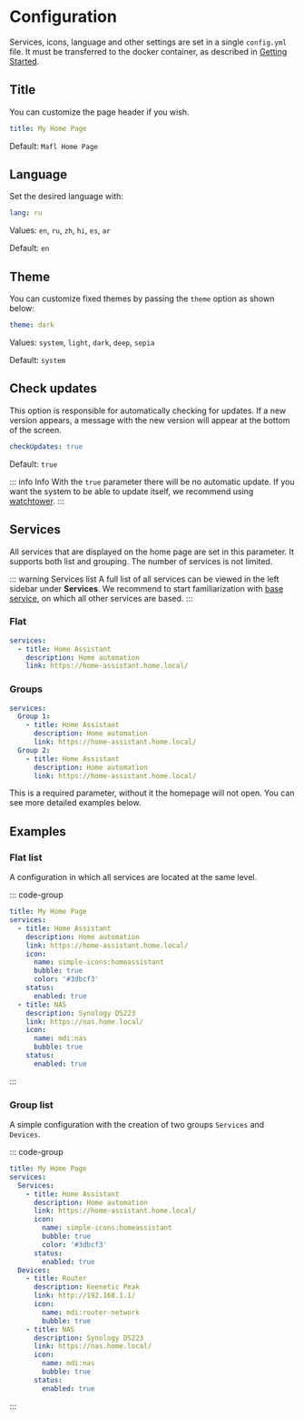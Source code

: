 # Configuration

Services, icons, language and other settings are set in a single `config.yml` file.
It must be transferred to the docker container, as described in [Getting Started](../guide/getting-started.md).

## Title

You can customize the page header if you wish.

```yaml
title: My Home Page
```

Default: `Mafl Home Page`

## Language

Set the desired language with:

```yaml
lang: ru
```

Values: `en`, `ru`, `zh`, `hi`, `es`, `ar`

Default: `en`

## Theme

You can customize fixed themes by passing the `theme` option as shown below:

```yaml
theme: dark
```

Values: `system`, `light`, `dark`, `deep`, `sepia`

Default: `system`

## Check updates

This option is responsible for automatically checking for updates.
If a new version appears, a message with the new version will appear at the bottom of the screen.

```yaml
checkUpdates: true
```

Default: `true`

::: info Info
With the `true` parameter there will be no automatic update.
If you want the system to be able to update itself, we recommend using [watchtower](https://containrrr.dev/watchtower/).
:::

## Services

All services that are displayed on the home page are set in this parameter.
It supports both list and grouping. The number of services is not limited.

::: warning Services list
A full list of all services can be viewed in the left sidebar under **Services**.
We recommend to start familiarization with [base service](../services/base.md), on which all other services are based.
:::

### Flat
```yaml
services:
  - title: Home Assistant
    description: Home automation
    link: https://home-assistant.home.local/
```

### Groups

```yaml
services:
  Group 1:
    - title: Home Assistant
      description: Home automation
      link: https://home-assistant.home.local/
  Group 2:
    - title: Home Assistant
      description: Home automation
      link: https://home-assistant.home.local/
```

This is a required parameter, without it the homepage will not open.
You can see more detailed examples below.

## Examples

### Flat list

A configuration in which all services are located at the same level.

::: code-group
```yaml [config.yml]
title: My Home Page
services:
  - title: Home Assistant
    description: Home automation
    link: https://home-assistant.home.local/
    icon:
      name: simple-icons:homeassistant
      bubble: true
      color: '#3dbcf3'
    status:
      enabled: true
  - title: NAS
    description: Synology DS223
    link: https://nas.home.local/
    icon:
      name: mdi:nas
      bubble: true
    status:
      enabled: true
```
:::

### Group list

A simple configuration with the creation of two groups `Services` and `Devices`.

::: code-group
```yaml [config.yml]
title: My Home Page
services:
  Services:
    - title: Home Assistant
      description: Home automation
      link: https://home-assistant.home.local/
      icon:
        name: simple-icons:homeassistant
        bubble: true
        color: '#3dbcf3'
      status:
        enabled: true
  Devices:
    - title: Router
      description: Keenetic Peak
      link: http://192.168.1.1/
      icon:
        name: mdi:router-network
        bubble: true
    - title: NAS
      description: Synology DS223
      link: https://nas.home.local/
      icon:
        name: mdi:nas
        bubble: true
      status:
        enabled: true
```
:::

